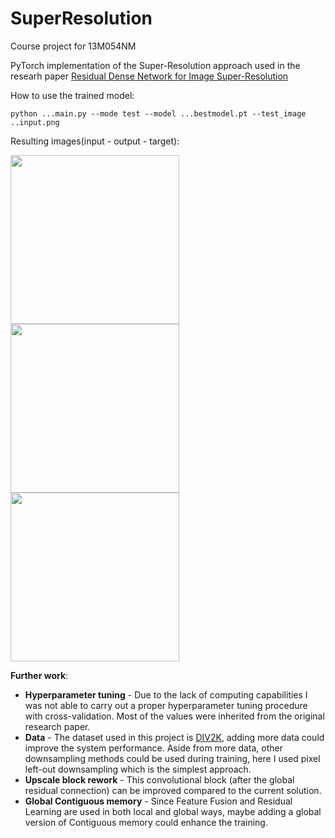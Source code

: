 # SuperResolution
Course project for 13M054NM

PyTorch implementation of the Super-Resolution approach used in the researh paper [Residual Dense Network for Image Super-Resolution](https://arxiv.org/pdf/1802.08797.pdf)

How to use the trained model:
```
python ...main.py --mode test --model ...bestmodel.pt --test_image ..input.png
```

Resulting images(input - output - target):

<p flaot="left">
<img src="https://user-images.githubusercontent.com/43972534/155841399-1a431999-cc13-422b-ae17-014de4836110.png" width="270" height="270">
<img src="https://user-images.githubusercontent.com/43972534/155841412-8c28a70e-5d38-4fcd-a936-b0bb861801ef.png" width="270" height="270">
<img src="https://user-images.githubusercontent.com/43972534/155841420-5cf61dfb-f359-4b80-94d4-56e8885d7d84.png" width="270" height="270">
</p>

**Further work**:
- **Hyperparameter tuning** - Due to the lack of computing capabilities I was not able to carry out a proper hyperparameter tuning procedure with cross-validation. Most of the values were inherited from the original research paper.
- **Data** - The dataset used in this project is [DIV2K](https://paperswithcode.com/dataset/div2k), adding more data could improve the system performance. Aside from more data, other downsampling methods could be used during training, here I used pixel left-out downsampling which is the simplest approach.
- **Upscale block rework** - This convolutional block (after the global residual connection) can be improved compared to the current solution.
- **Global Contiguous memory** - Since Feature Fusion and Residual Learning are used in both local and global ways, maybe adding a global version of Contiguous memory could enhance the training.
